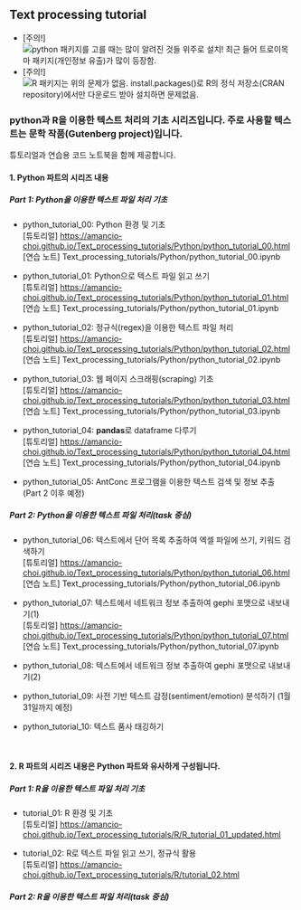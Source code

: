 ## Text processing tutorial

- [주의!] ![python 패키지를 고를 때는 많이 알려진 것들 위주로 설치! 최근 들어 트로이목마 패키지(개인정보 유출)가 많이 등장함.](http://placehold.it/size/background-hex/foreground-hex?text=a123)
- [주의!] ![R 패키지는 위의 문제가 없음. install.packages()로 R의 정식 저장소(CRAN repository)에서만 다운로드 받아 설치하면 문제없음.](http://placehold.it/size/background-hex/foreground-hex?text=a123)


### python과 R을 이용한 텍스트 처리의 기초 시리즈입니다. 주로 사용할 텍스트는 문학 작품(Gutenberg project)입니다.
튜토리얼과 연습용 코드 노트북을 함께 제공합니다.
<br>

#### 1. Python 파트의 시리즈 내용
##### Part 1: Python을 이용한 텍스트 파일 처리 기초<br>
- python_tutorial_00: Python 환경 및 기초<br>
[튜토리얼] <https://amancio-choi.github.io/Text_processing_tutorials/Python/python_tutorial_00.html><br>
[연습 노트] Text_processing_tutorials/Python/python_tutorial_00.ipynb

- python_tutorial_01: Python으로 텍스트 파일 읽고 쓰기<br>
[튜토리얼] <https://amancio-choi.github.io/Text_processing_tutorials/Python/python_tutorial_01.html><br>
[연습 노트] Text_processing_tutorials/Python/python_tutorial_01.ipynb

- python_tutorial_02: 정규식(regex)을 이용한 텍스트 파일 처리<br>
[튜토리얼] <https://amancio-choi.github.io/Text_processing_tutorials/Python/python_tutorial_02.html><br>
[연습 노트] Text_processing_tutorials/Python/python_tutorial_02.ipynb

- python_tutorial_03: 웹 페이지 스크래핑(scraping) 기초<br>
[튜토리얼] <https://amancio-choi.github.io/Text_processing_tutorials/Python/python_tutorial_03.html><br>
[연습 노트] Text_processing_tutorials/Python/python_tutorial_03.ipynb

- python_tutorial_04: **pandas**로 dataframe 다루기<br>
[튜토리얼] <https://amancio-choi.github.io/Text_processing_tutorials/Python/python_tutorial_04.html><br>
[연습 노트] Text_processing_tutorials/Python/python_tutorial_04.ipynb

- python_tutorial_05: AntConc 프로그램을 이용한 텍스트 검색 및 정보 추출 (Part 2 이후 예정)

##### Part 2: Python을 이용한 텍스트 파일 처리(task 중심)<br>
- python_tutorial_06: 텍스트에서 단어 목록 추출하여 엑셀 파일에 쓰기, 키워드 검색하기<br>
[튜토리얼] <https://amancio-choi.github.io/Text_processing_tutorials/Python/python_tutorial_06.html><br>
[연습 노트] Text_processing_tutorials/Python/python_tutorial_06.ipynb

- python_tutorial_07: 텍스트에서 네트워크 정보 추출하여 gephi 포맷으로 내보내기(1)<br>
[튜토리얼] <https://amancio-choi.github.io/Text_processing_tutorials/Python/python_tutorial_07.html><br>
[연습 노트] Text_processing_tutorials/Python/python_tutorial_07.ipynb

- python_tutorial_08: 텍스트에서 네트워크 정보 추출하여 gephi 포맷으로 내보내기(2)<br>

- python_tutorial_09: 사전 기반 텍스트 감정(sentiment/emotion) 분석하기 (1월 31일까지 예정)<br>

- python_tutorial_10: 텍스트 품사 태깅하기<br>

<br>

#### 2. R 파트의 시리즈 내용은 Python 파트와 유사하게 구성됩니다.
##### Part 1: R을 이용한 텍스트 파일 처리 기초<br>
- tutorial_01: R 환경 및 기초<br>
[튜토리얼] <https://amancio-choi.github.io/Text_processing_tutorials/R/R_tutorial_01_updated.html><br>

- tutorial_02: R로 텍스트 파일 읽고 쓰기, 정규식 활용<br>
[튜토리얼] <https://amancio-choi.github.io/Text_processing_tutorials/R/tutorial_02.html><br>

##### Part 2: R을 이용한 텍스트 파일 처리(task 중심)

